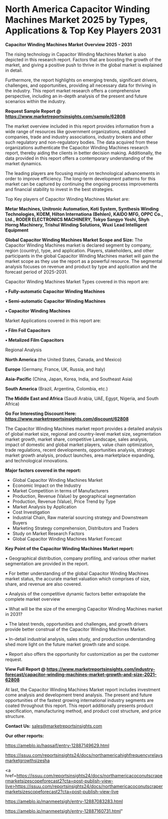 # North America Capacitor Winding Machines Market 2025 by Types, Applications & Top Key Players 2031

<Strong> Capacitor Winding Machines Market Overview 2025 - 2031</strong>

The rising technology in Capacitor Winding Machines Market is also depicted in this research report. Factors that are boosting the growth of the market, and giving a positive push to thrive in the global market is explained in detail.

Furthermore, the report highlights on emerging trends, significant drivers, challenges, and opportunities, providing all necessary data for thriving in the industry. This report market research offers a comprehensive perspective, including an in-depth analysis of the present and future scenarios within the industry.

<strong>Request Sample Report @ <a href=https://www.marketreportsinsights.com/sample/62808>https://www.marketreportsinsights.com/sample/62808</a></strong>

The market overview included in this report provides information from a wide range of resources like government organizations, established companies, trade and industry associations, industry brokers and other such regulatory and non-regulatory bodies. The data acquired from these organizations authenticate the Capacitor Winding Machines research report, thereby aiding the clients in better decision making. Additionally, the data provided in this report offers a contemporary understanding of the market dynamics.

The leading players are focusing mainly on technological advancements in order to improve efficiency. The long-term development patterns for this market can be captured by continuing the ongoing process improvements and financial stability to invest in the best strategies.

Top Key players of Capacitor Winding Machines Market are:

<strong>Metar Machines, Unitronic Automation, Koti System, Synthesis Winding Technologies, KOEM, Hilton Internationa (Behlen), KAIDO MFG, OPPC Co., Ltd., RODER ELECTRONICS MACHINERY, Tokyo Sangyo Yoshi, Shyh Horng Machinery, Trishul Winding Solutions, Wuxi Lead Intelligent Equipment</strong>

<strong><b>Global Capacitor Winding Machines Market Scope and Size:</b></strong>
The Capacitor Winding Machines market is declared segment by company, region (country), type, and application. Players, stakeholders, and other participants in the global Capacitor Winding Machines market will gain the market scope as they use the report as a powerful resource. The segmental analysis focuses on revenue and product by type and application and the forecast period of 2025-2031.

Capacitor Winding Machines Market Types covered in this report are:

<strong>• Fully-automatic Capacitor Winding Machines

• Semi-automatic Capacitor Winding Machines

• Capacitor Winding Machines</strong>

Market Applications covered in this report are:

<strong>• Film Foil Capacitors

• Metalized Film Capacitors</strong> 

Regional Analysis

<strong>North America</strong> (the United States, Canada, and Mexico)

<strong>Europe</strong> (Germany, France, UK, Russia, and Italy)

<strong>Asia-Pacific</strong> (China, Japan, Korea, India, and Southeast Asia)

<strong>South America</strong> (Brazil, Argentina, Colombia, etc.)

<strong>The Middle East and Africa</strong> (Saudi Arabia, UAE, Egypt, Nigeria, and South Africa)

<strong>Go For Interesting Discount Here: <a href=https://www.marketreportsinsights.com/discount/62808>https://www.marketreportsinsights.com/discount/62808</a></strong>

The Capacitor Winding Machines market report provides a detailed analysis of global market size, regional and country-level market size, segmentation market growth, market share, competitive Landscape, sales analysis, impact of domestic and global market players, value chain optimization, trade regulations, recent developments, opportunities analysis, strategic market growth analysis, product launches, area marketplace expanding, and technological innovations.

<strong><b>Major factors covered in the report:</b></strong>
<ul>
  <li>Global Capacitor Winding Machines Market </li>
  <li>Economic Impact on the Industry</li>
  <li>Market Competition in terms of Manufacturers</li>
  <li>Production, Revenue (Value) by geographical segmentation</li>
  <li>Production, Revenue (Value), Price Trend by Type</li>
  <li>Market Analysis by Application</li>
  <li>Cost Investigation</li>
  <li>Industrial Chain, Raw material sourcing strategy and Downstream Buyers</li>
  <li>Marketing Strategy comprehension, Distributors and Traders</li>
  <li>Study on Market Research Factors</li>
  <li>Global Capacitor Winding Machines Market Forecast</li>
</ul>

<strong><b>Key Point of the Capacitor Winding Machines Market report:</b></strong>

• Geographical distribution, company profiling, and various other market segmentation are provided in the report.

• For better understanding of the global Capacitor Winding Machines market status, the accurate market valuation which comprises of size, share, and revenue are also covered.

• Analysis of the competitive dynamic factors better extrapolate the complete market overview

• What will be the size of the emerging Capacitor Winding Machines market in 2031?

• The latest trends, opportunities and challenges, and growth drivers provide better construal of the Capacitor Winding Machines Market.

• In-detail industrial analysis, sales study, and production understanding shed more light on the future market growth rate and scope.

• Report also offers the opportunity for customization as per the customer request.

<strong><b>View Full Report @ <a href=https://www.marketreportsinsights.com/industry-forecast/capacitor-winding-machines-market-growth-and-size-2021-62808>https://www.marketreportsinsights.com/industry-forecast/capacitor-winding-machines-market-growth-and-size-2021-62808</a></b></strong>


At last, the Capacitor Winding Machines Market report includes investment come analysis and development trend analysis. The present and future opportunities of the fastest growing international industry segments are coated throughout this report. This report additionally presents product specification, manufacturing method, and product cost structure, and price structure.

<strong>Contact Us:</strong>
sales@marketreportsinsights.com

<strong>Our other reports:</strong>

<a href=https://ameblo.jp/haqsaif/entry-12887149629.html>https://ameblo.jp/haqsaif/entry-12887149629.html</a>

<a href=https://issuu.com/reportsinsights24/docs/northamericahighfrequencyrelaysmarketgrowthsizesha>https://issuu.com/reportsinsights24/docs/northamericahighfrequencyrelaysmarketgrowthsizesha</a>

<a href=https://issuu.com/reportsinsights24/docs/northamericacoconutscrapermarketsizescopeforecast2?cta=post-publish-view-live>https://issuu.com/reportsinsights24/docs/northamericacoconutscrapermarketsizescopeforecast2?cta=post-publish-view-live</a>

<a href=https://ameblo.jp/manmeetsigh/entry-12887083283.html>https://ameblo.jp/manmeetsigh/entry-12887083283.html</a>

<a href=https://ameblo.jp/manmeetsigh/entry-12887160731.html>https://ameblo.jp/manmeetsigh/entry-12887160731.html</a>"
